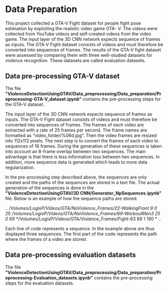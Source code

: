 # Data Preparation
This project collected a GTA-V Fight dataset for people fight pose estimation by exploiting the realistic video game GTA- V. The videos were collected from YouTube videos and self-created videos from the video game. The input layer of the 3D CNN network expects sequence of frames as inputs. The GTA-V Fight dataset consists of videos and must therefore be converted into sequences of frames. The results of the GTA-V fight dataset were assessed by comparing them with three well-studied datasets for violence recognition. These datasets are called evaluation datasets.

## Data pre-processing GTA-V dataset
The file **"ViolenceDetectionUsingGTAV/Data_preprocessing/Data_preparation/Preprocessing-GTA-V_dataset.ipynb"** contains the pre-processing steps for the GTA-V dataset.

The input layer of the 3D CNN network expects sequence of frames as inputs. The GTA-V Fight dataset consists of videos and must therefore be converted into sequences of frames. The frames of each video are extracted with a rate of 25 frames per second. The frame names are formatted as “video_folder/%06d.jpg”. Then the video frames are resized into 112x112 pixels. The next step is to convert the frames of each video to sequences of 16 frames. During the generation of these sequences is taken into account an 8-frame overlap between two sequences. The main advantage is that there is less information loss between two sequences. In addition, more sequence data is generated which leads to more data regularization.

In the pre-processing step described above, the sequences are only created and the paths of the sequences are stored in a text file. The actual generation of the sequences is done in the **"ViolenceDetectionUsingGTAV/3D CNN/Generator_NpSequences.ipynb"** file. Below is an example of how the sequence paths are stored: 

*..*
*/Volumes/LogisP/Videos/GTA/NoViolence_Frames/22-WalkingFront 9 0 25*
*/Volumes/LogisP/Videos/GTA/NoViolence_Frames/69-WorkoutMen3 25 0 69*
*/Volumes/LogisP/Videos/GTA/Violence_Frames/Fight-63 89 1 190 \*
*..*

Each line of code represents a sequence. In the example above are thus displayed three sequences.
The first part of the code represents the path where the frames of a video are stored.


## Data pre-processing evaluation datasets
The file **"ViolenceDetectionUsingGTAV/Data_preprocessing/Data_preparation/Preprocessing-Evaluation_datasets.ipynb"** contains the pre-processing steps for the evaluation datasets.

